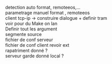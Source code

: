 detection auto format, remoteeos,... <br>
parametrage manuel format , remoteeos <br>
client tcp-ip -> construire dialogue + definir tram <br>
voir pour du Make on lan <br>
Definir tout les argument <br>
segmente source <br>
fichier de conf serveur <br>
fichier de conf client revoir ext <br>
rapatriment donné ?<br>
serveur garde donné local ? <br>
